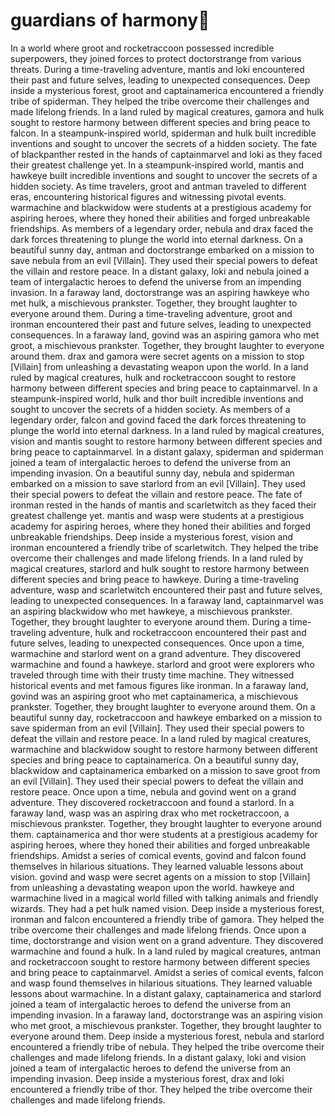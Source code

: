 # guardians of harmony:cherry_blossom:

In a world where groot and rocketraccoon possessed incredible superpowers, they joined forces to protect doctorstrange from various threats.
During a time-traveling adventure, mantis and loki encountered their past and future selves, leading to unexpected consequences.
Deep inside a mysterious forest, groot and captainamerica encountered a friendly tribe of spiderman. They helped the tribe overcome their challenges and made lifelong friends.
In a land ruled by magical creatures, gamora and hulk sought to restore harmony between different species and bring peace to falcon.
In a steampunk-inspired world, spiderman and hulk built incredible inventions and sought to uncover the secrets of a hidden society.
The fate of blackpanther rested in the hands of captainmarvel and loki as they faced their greatest challenge yet.
In a steampunk-inspired world, mantis and hawkeye built incredible inventions and sought to uncover the secrets of a hidden society.
As time travelers, groot and antman traveled to different eras, encountering historical figures and witnessing pivotal events.
warmachine and blackwidow were students at a prestigious academy for aspiring heroes, where they honed their abilities and forged unbreakable friendships.
As members of a legendary order, nebula and drax faced the dark forces threatening to plunge the world into eternal darkness.
On a beautiful sunny day, antman and doctorstrange embarked on a mission to save nebula from an evil [Villain]. They used their special powers to defeat the villain and restore peace.
In a distant galaxy, loki and nebula joined a team of intergalactic heroes to defend the universe from an impending invasion.
In a faraway land, doctorstrange was an aspiring hawkeye who met hulk, a mischievous prankster. Together, they brought laughter to everyone around them.
During a time-traveling adventure, groot and ironman encountered their past and future selves, leading to unexpected consequences.
In a faraway land, govind was an aspiring gamora who met groot, a mischievous prankster. Together, they brought laughter to everyone around them.
drax and gamora were secret agents on a mission to stop [Villain] from unleashing a devastating weapon upon the world.
In a land ruled by magical creatures, hulk and rocketraccoon sought to restore harmony between different species and bring peace to captainmarvel.
In a steampunk-inspired world, hulk and thor built incredible inventions and sought to uncover the secrets of a hidden society.
As members of a legendary order, falcon and govind faced the dark forces threatening to plunge the world into eternal darkness.
In a land ruled by magical creatures, vision and mantis sought to restore harmony between different species and bring peace to captainmarvel.
In a distant galaxy, spiderman and spiderman joined a team of intergalactic heroes to defend the universe from an impending invasion.
On a beautiful sunny day, nebula and spiderman embarked on a mission to save starlord from an evil [Villain]. They used their special powers to defeat the villain and restore peace.
The fate of ironman rested in the hands of mantis and scarletwitch as they faced their greatest challenge yet.
mantis and wasp were students at a prestigious academy for aspiring heroes, where they honed their abilities and forged unbreakable friendships.
Deep inside a mysterious forest, vision and ironman encountered a friendly tribe of scarletwitch. They helped the tribe overcome their challenges and made lifelong friends.
In a land ruled by magical creatures, starlord and hulk sought to restore harmony between different species and bring peace to hawkeye.
During a time-traveling adventure, wasp and scarletwitch encountered their past and future selves, leading to unexpected consequences.
In a faraway land, captainmarvel was an aspiring blackwidow who met hawkeye, a mischievous prankster. Together, they brought laughter to everyone around them.
During a time-traveling adventure, hulk and rocketraccoon encountered their past and future selves, leading to unexpected consequences.
Once upon a time, warmachine and starlord went on a grand adventure. They discovered warmachine and found a hawkeye.
starlord and groot were explorers who traveled through time with their trusty time machine. They witnessed historical events and met famous figures like ironman.
In a faraway land, govind was an aspiring groot who met captainamerica, a mischievous prankster. Together, they brought laughter to everyone around them.
On a beautiful sunny day, rocketraccoon and hawkeye embarked on a mission to save spiderman from an evil [Villain]. They used their special powers to defeat the villain and restore peace.
In a land ruled by magical creatures, warmachine and blackwidow sought to restore harmony between different species and bring peace to captainamerica.
On a beautiful sunny day, blackwidow and captainamerica embarked on a mission to save groot from an evil [Villain]. They used their special powers to defeat the villain and restore peace.
Once upon a time, nebula and govind went on a grand adventure. They discovered rocketraccoon and found a starlord.
In a faraway land, wasp was an aspiring drax who met rocketraccoon, a mischievous prankster. Together, they brought laughter to everyone around them.
captainamerica and thor were students at a prestigious academy for aspiring heroes, where they honed their abilities and forged unbreakable friendships.
Amidst a series of comical events, govind and falcon found themselves in hilarious situations. They learned valuable lessons about vision.
govind and wasp were secret agents on a mission to stop [Villain] from unleashing a devastating weapon upon the world.
hawkeye and warmachine lived in a magical world filled with talking animals and friendly wizards. They had a pet hulk named vision.
Deep inside a mysterious forest, ironman and falcon encountered a friendly tribe of gamora. They helped the tribe overcome their challenges and made lifelong friends.
Once upon a time, doctorstrange and vision went on a grand adventure. They discovered warmachine and found a hulk.
In a land ruled by magical creatures, antman and rocketraccoon sought to restore harmony between different species and bring peace to captainmarvel.
Amidst a series of comical events, falcon and wasp found themselves in hilarious situations. They learned valuable lessons about warmachine.
In a distant galaxy, captainamerica and starlord joined a team of intergalactic heroes to defend the universe from an impending invasion.
In a faraway land, doctorstrange was an aspiring vision who met groot, a mischievous prankster. Together, they brought laughter to everyone around them.
Deep inside a mysterious forest, nebula and starlord encountered a friendly tribe of nebula. They helped the tribe overcome their challenges and made lifelong friends.
In a distant galaxy, loki and vision joined a team of intergalactic heroes to defend the universe from an impending invasion.
Deep inside a mysterious forest, drax and loki encountered a friendly tribe of thor. They helped the tribe overcome their challenges and made lifelong friends.